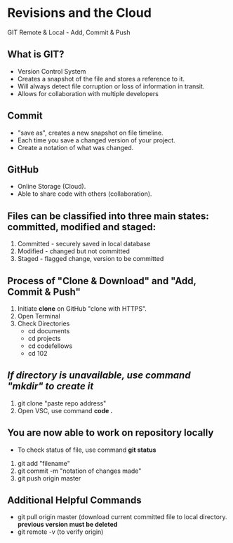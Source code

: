 # Revisions and the Cloud
GIT Remote &amp; Local - Add, Commit &amp; Push

## What is GIT?

- Version Control System
- Creates a snapshot of the file and stores a reference to it.
- Will always detect file corruption or loss of information in transit.
- Allows for collaboration with multiple developers

## Commit

- "save as", creates a new snapshot on file timeline.
- Each time you save a changed version of your project.
- Create a notation of what was changed.

## GitHub

- Online Storage (Cloud).
- Able to share code with others (collaboration).

## Files can be classified into three main states: committed, modified and staged:

1. Committed - securely saved in local database
1. Modified - changed but not committed
1. Staged - flagged change, version to be committed

## Process of "Clone & Download" and "Add, Commit & Push"

1. Initiate **clone** on GitHub "clone with HTTPS".
1. Open Terminal
1. Check Directories
   - cd documents
   - cd projects
   - cd codefellows
   - cd 102

## *If directory is unavailable, use command "mkdir" to create it*

1. git clone "paste repo address"
1. Open VSC, use command **code .**

## You are now able to work on repository locally

- To check status of file, use command **git status**

1. git add "filename"
1. git commit -m "notation of changes made"
1. git push origin master

## Additional Helpful Commands

- git pull origin master (download current committed file to local directory. **previous version must be deleted**
- git remote -v (to verify origin)

